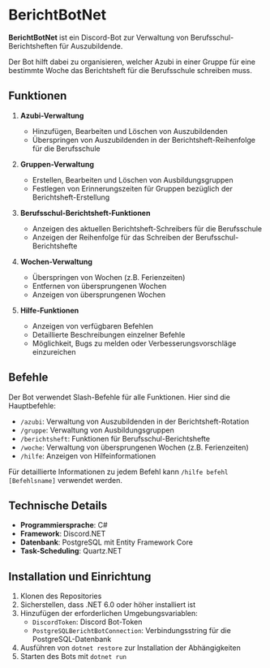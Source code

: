 # BerichtBotNet

**BerichtBotNet** ist ein Discord-Bot zur Verwaltung von Berufsschul-Berichtsheften für Auszubildende.

Der Bot hilft dabei zu organisieren, welcher Azubi in einer Gruppe für eine bestimmte Woche das Berichtsheft für die Berufsschule schreiben muss.

## Funktionen

1. **Azubi-Verwaltung**
   - Hinzufügen, Bearbeiten und Löschen von Auszubildenden
   - Überspringen von Auszubildenden in der Berichtsheft-Reihenfolge für die Berufsschule

2. **Gruppen-Verwaltung**
   - Erstellen, Bearbeiten und Löschen von Ausbildungsgruppen
   - Festlegen von Erinnerungszeiten für Gruppen bezüglich der Berichtsheft-Erstellung

3. **Berufsschul-Berichtsheft-Funktionen**
   - Anzeigen des aktuellen Berichtsheft-Schreibers für die Berufsschule
   - Anzeigen der Reihenfolge für das Schreiben der Berufsschul-Berichtshefte

4. **Wochen-Verwaltung**
   - Überspringen von Wochen (z.B. Ferienzeiten)
   - Entfernen von übersprungenen Wochen
   - Anzeigen von übersprungenen Wochen

5. **Hilfe-Funktionen**
   - Anzeigen von verfügbaren Befehlen
   - Detaillierte Beschreibungen einzelner Befehle
   - Möglichkeit, Bugs zu melden oder Verbesserungsvorschläge einzureichen

## Befehle

Der Bot verwendet Slash-Befehle für alle Funktionen. Hier sind die Hauptbefehle:

- `/azubi`: Verwaltung von Auszubildenden in der Berichtsheft-Rotation
- `/gruppe`: Verwaltung von Ausbildungsgruppen
- `/berichtsheft`: Funktionen für Berufsschul-Berichtshefte
- `/woche`: Verwaltung von übersprungenen Wochen (z.B. Ferienzeiten)
- `/hilfe`: Anzeigen von Hilfeinformationen

Für detaillierte Informationen zu jedem Befehl kann `/hilfe befehl [Befehlsname]` verwendet werden.

## Technische Details

- **Programmiersprache**: C#
- **Framework**: Discord.NET
- **Datenbank**: PostgreSQL mit Entity Framework Core
- **Task-Scheduling**: Quartz.NET

## Installation und Einrichtung

1. Klonen des Repositories
2. Sicherstellen, dass .NET 6.0 oder höher installiert ist
3. Hinzufügen der erforderlichen Umgebungsvariablen:
   - `DiscordToken`: Discord Bot-Token
   - `PostgreSQLBerichtBotConnection`: Verbindungsstring für die PostgreSQL-Datenbank
4. Ausführen von `dotnet restore` zur Installation der Abhängigkeiten
5. Starten des Bots mit `dotnet run`
